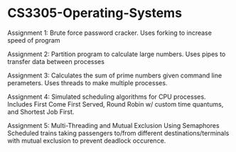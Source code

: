 # CS3305-Operating-Systems

Assignment 1: Brute force password cracker. 
              Uses forking to increase speed of program

Assignment 2: Partition program to calculate large numbers. 
              Uses pipes to transfer data between processes

Assignment 3: Calculates the sum of prime numbers given command line perameters. 
              Uses threads to make multiple processes.

Assignment 4: Simulated scheduling algorithms for CPU processes. Includes First Come First Served, Round Robin w/ custom time quantums, and Shortest Job First.


Assignment 5: Multi-Threading and Mutual Exclusion Using Semaphores
Scheduled trains taking passengers to/from different destinations/terminals with mutual exclusion to prevent deadlock occurence.
